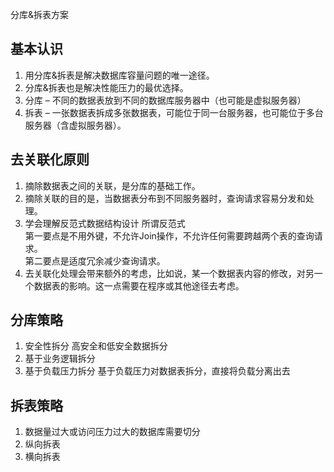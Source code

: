 

分库&拆表方案

## 基本认识
1. 用分库&拆表是解决数据库容量问题的唯一途径。
2. 分库&拆表也是解决性能压力的最优选择。
3. 分库 – 不同的数据表放到不同的数据库服务器中（也可能是虚拟服务器）
4. 拆表 – 一张数据表拆成多张数据表，可能位于同一台服务器，也可能位于多台服务器（含虚拟服务器）。

## 去关联化原则
1. 摘除数据表之间的关联，是分库的基础工作。
2. 摘除关联的目的是，当数据表分布到不同服务器时，查询请求容易分发和处理。
3. 学会理解反范式数据结构设计
所谓反范式  
第一要点是不用外键，不允许Join操作，不允许任何需要跨越两个表的查询请求。  
第二要点是适度冗余减少查询请求。  
4. 去关联化处理会带来额外的考虑，比如说，某一个数据表内容的修改，对另一个数据表的影响。这一点需要在程序或其他途径去考虑。

## 分库策略
1. 安全性拆分
高安全和低安全数据拆分
2. 基于业务逻辑拆分
3. 基于负载压力拆分
基于负载压力对数据表拆分，直接将负载分离出去

## 拆表策略
1. 数据量过大或访问压力过大的数据库需要切分
2. 纵向拆表
3. 横向拆表